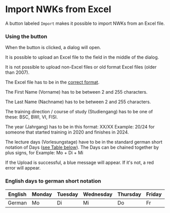 # Import NWKs from Excel

A button labeled `Import` makes it possible to import NWKs from an Excel file.

### Using the button

When the button is clicked, a dialog will open.

It is possible to upload an Excel file to the field in the middle of the dialog.

It is not possible to upload non-Excel files or old format Excel files (older than 2007).

The Excel file has to be in the <a href="../assets/Import_Standart.xlsx" download>correct format</a>.

The First Name (Vorname) has to be between 2 and 255 characters.

The Last Name (Nachname) has to be between 2 and 255 characters.

The training direction / course of study (Studiengang) has to be one of these: BSC, BWI, VI, FISI.

The year (Jahrgang) has to be in this format: XX/XX Example: 20/24 for someone that started training in 2020 and finishes in 2024.

The lecture days (Vorlesungstage) have to be in the standard german short notation of Days ([see Table below](#english-days-to-german-short-notation)). 
The Days can be chained together by plus signs, for Example: Mo + Di + Mi

If the Upload is successful, a blue message will appear. If it's not, a red error will appear.

### English days to german short notation
| English | Monday | Tuesday | Wednesday | Thursday | Friday | Saturday |
|---------|--------|---------|-----------|----------|--------|----------|
| German  | Mo     | Di      | Mi        | Do       | Fr     | Sa       |